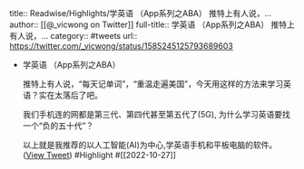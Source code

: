 title:: Readwise/Highlights/学英语 （App系列之ABA） 推特上有人说，...
author:: [[@_vicwong on Twitter]]
full-title:: 学英语 （App系列之ABA） 推特上有人说，...
category:: #tweets
url:: https://twitter.com/_vicwong/status/1585245125793689603

- 学英语 （App系列之ABA）
  
  推特上有人说，“每天记单词”，“重温走遍美国”，今天用这样的方法来学习英语？实在太落后了吧。
  
  我们手机连的网都是第三代、第四代甚至第五代了(5G), 为什么学习英语要找一个“负的五十代”？
  
  以上就是我推荐的以人工智能(AI)为中心,学英语手机和平板电脑的软件。 ([View Tweet](https://twitter.com/_vicwong/status/1585245125793689603)) #Highlight #[[2022-10-27]]